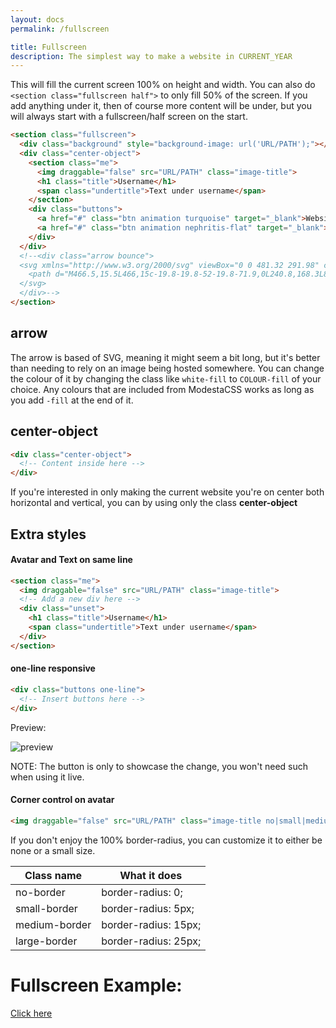 ```yaml
---
layout: docs
permalink: /fullscreen

title: Fullscreen
description: The simplest way to make a website in CURRENT_YEAR
---
```

This will fill the current screen 100% on height and width.
You can also do `<section class="fullscreen half">` to only fill 50% of the screen.
If you add anything under it, then of course more content will be under, but you will always
start with a fullscreen/half screen on the start.
```html
<section class="fullscreen">
  <div class="background" style="background-image: url('URL/PATH');"></div>
  <div class="center-object">
    <section class="me">
      <img draggable="false" src="URL/PATH" class="image-title">
      <h1 class="title">Username</h1>
      <span class="undertitle">Text under username</span>
    </section>
    <div class="buttons">
      <a href="#" class="btn animation turquoise" target="_blank">Website 1</a>
      <a href="#" class="btn animation nephritis-flat" target="_blank">Website 2</a>
    </div>
  </div>
  <!--<div class="arrow bounce">
  <svg xmlns="http://www.w3.org/2000/svg" viewBox="0 0 481.32 291.98" class="white-fill">
    <path d="M466.5,15.5L466,15c-19.8-19.8-52-19.8-71.9,0L240.8,168.3L87.2,14.8C67.4-5,35.2-5,15.4,14.8l-0.5,0.5 C-5,35.2-5,67.4,14.8,87.2l186.6,186.6c0.9,1,1.8,2,2.7,3v0c3.8,3.8,8.1,6.9,12.7,9.3c17,9,38.1,7.7,53.9-3.9 c2.2-1.6,4.4-3.4,6.4-5.4L466.5,87.4C486.4,67.6,486.4,35.4,466.5,15.5z"/>
  </svg>
  </div>-->
</section>
```

## arrow
The arrow is based of SVG, meaning it might seem a bit long, but it's better than needing to rely on an image being hosted somewhere. You can change the colour of it by changing the class like `white-fill` to `COLOUR-fill` of your choice. Any colours that are included from ModestaCSS works as long as you add `-fill` at the end of it.

## center-object
```html
<div class="center-object">
  <!-- Content inside here -->
</div>
```
If you're interested in only making the current website you're on center both horizontal and vertical, you can by using only the class **center-object**

## Extra styles
#### Avatar and Text on same line
```html
<section class="me">
  <img draggable="false" src="URL/PATH" class="image-title">
  <!-- Add a new div here -->
  <div class="unset">
    <h1 class="title">Username</h1>
    <span class="undertitle">Text under username</span>
  </div>
</section>
```

#### one-line responsive
```html
<div class="buttons one-line">
  <!-- Insert buttons here -->
</div>
```
Preview:

![preview](https://i.alexflipnote.dev/52d38a.gif)

NOTE: The button is only to showcase the change, you won't need such when using it live.

#### Corner control on avatar
```html
<img draggable="false" src="URL/PATH" class="image-title no|small|medium|large-border">
```
If you don't enjoy the 100% border-radius, you can customize it to either be none or a small size.

| Class name    | What it does         |
| ------------- | -------------------- |
| no-border     | border-radius: 0;    |
| small-border  | border-radius: 5px;  |
| medium-border | border-radius: 15px; |
| large-border  | border-radius: 25px; |

# Fullscreen Example:
[Click here](../examples/fullscreen)
